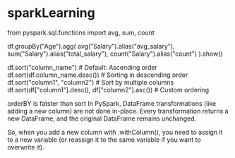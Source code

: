 # sparkLearning
from pyspark.sql.functions import avg, sum, count

df.groupBy("Age").agg(
    avg("Salary").alias("avg_salary"),
    sum("Salary").alias("total_salary"),
    count("Salary").alias("count")
).show()

df.sort("column_name")  # Default: Ascending order
df.sort(df.column_name.desc())  # Sorting in descending order
df.sort("column1", "column2")  # Sort by multiple columns
df.sort(df["column1"].desc(), df["column2"].asc())  # Custom ordering


orderBY is fatster than sort
In PySpark, DataFrame transformations (like adding a new column) are not done in-place. Every transformation returns a new DataFrame, and the original DataFrame remains unchanged.

So, when you add a new column with .withColumn(), you need to assign it to a new variable (or reassign it to the same variable if you want to overwrite it).
